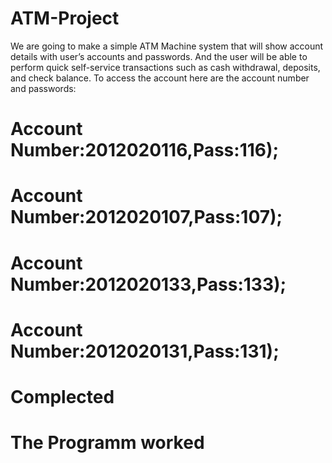 # ATM-Project
We are going to make a simple ATM Machine system that will show account details with user’s accounts and passwords. And the user will be able to perform quick self-service transactions such as cash withdrawal, deposits, and check balance.
 To access the account here are the account number and passwords:
# Account Number:2012020116,Pass:116);
# Account Number:2012020107,Pass:107);
# Account Number:2012020133,Pass:133);
# Account Number:2012020131,Pass:131);
# Complected
# The Programm worked 

